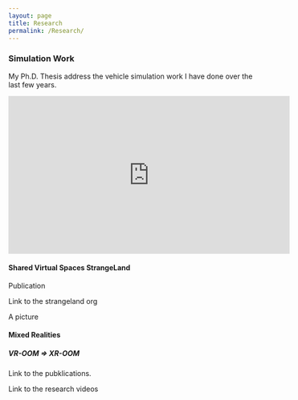 ```yaml
---
layout: page
title: Research
permalink: /Research/
---
```

### Simulation Work  
My Ph.D. Thesis address the vehicle simulation work I have done over the last few years.
<iframe width="560" height="315" src="https://www.youtube-nocookie.com/embed/ILzKnZxclC8?si=gJlULxfI5UkXr-4e" title="YouTube video player" frameborder="0" allow="accelerometer; autoplay; clipboard-write; encrypted-media; gyroscope; picture-in-picture; web-share" allowfullscreen></iframe>

#### Shared Virtual Spaces **StrangeLand**

Publication

Link to the strangeland org

A picture

#### Mixed Realities

##### VR-OOM => XR-OOM

Link to the pubklications.

Link to the research videos

### 